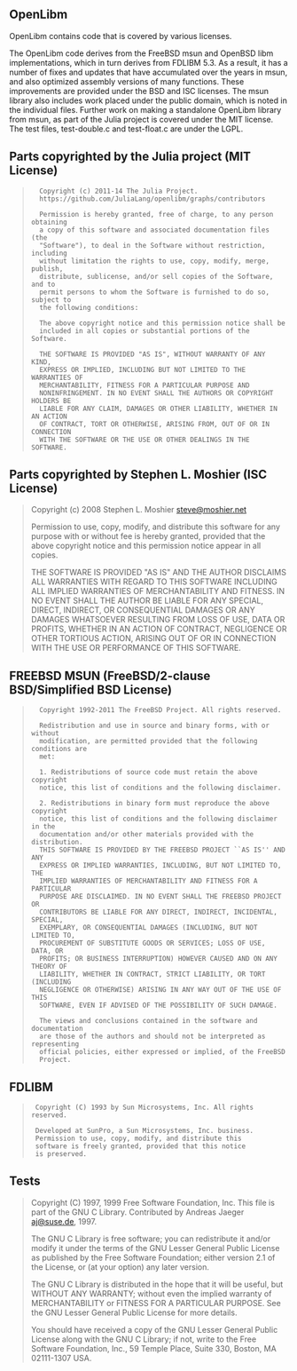 ## OpenLibm

OpenLibm contains code that is covered by various licenses.

The OpenLibm code derives from the FreeBSD msun and OpenBSD libm
implementations, which in turn derives from FDLIBM 5.3. As a result, it
has a number of fixes and updates that have accumulated over the years
in msun, and also optimized assembly versions of many functions. These
improvements are provided under the BSD and ISC licenses. The msun
library also includes work placed under the public domain, which is
noted in the individual files. Further work on making a standalone
OpenLibm library from msun, as part of the Julia project is covered
under the MIT license. The test files, test-double.c and test-float.c
are under the LGPL.

## Parts copyrighted by the Julia project (MIT License)

>       Copyright (c) 2011-14 The Julia Project.
>       https://github.com/JuliaLang/openlibm/graphs/contributors
>
>       Permission is hereby granted, free of charge, to any person obtaining
>       a copy of this software and associated documentation files (the
>       "Software"), to deal in the Software without restriction, including
>       without limitation the rights to use, copy, modify, merge, publish,
>       distribute, sublicense, and/or sell copies of the Software, and to
>       permit persons to whom the Software is furnished to do so, subject to
>       the following conditions:
>
>       The above copyright notice and this permission notice shall be
>       included in all copies or substantial portions of the Software.
>
>       THE SOFTWARE IS PROVIDED "AS IS", WITHOUT WARRANTY OF ANY KIND,
>       EXPRESS OR IMPLIED, INCLUDING BUT NOT LIMITED TO THE WARRANTIES OF
>       MERCHANTABILITY, FITNESS FOR A PARTICULAR PURPOSE AND
>       NONINFRINGEMENT. IN NO EVENT SHALL THE AUTHORS OR COPYRIGHT HOLDERS BE
>       LIABLE FOR ANY CLAIM, DAMAGES OR OTHER LIABILITY, WHETHER IN AN ACTION
>       OF CONTRACT, TORT OR OTHERWISE, ARISING FROM, OUT OF OR IN CONNECTION
>       WITH THE SOFTWARE OR THE USE OR OTHER DEALINGS IN THE SOFTWARE.

## Parts copyrighted by Stephen L. Moshier (ISC License)

> Copyright (c) 2008 Stephen L. Moshier <steve@moshier.net>
>
> Permission to use, copy, modify, and distribute this software for any
> purpose with or without fee is hereby granted, provided that the above
> copyright notice and this permission notice appear in all copies.
>
> THE SOFTWARE IS PROVIDED "AS IS" AND THE AUTHOR DISCLAIMS ALL WARRANTIES
> WITH REGARD TO THIS SOFTWARE INCLUDING ALL IMPLIED WARRANTIES OF
> MERCHANTABILITY AND FITNESS. IN NO EVENT SHALL THE AUTHOR BE LIABLE FOR
> ANY SPECIAL, DIRECT, INDIRECT, OR CONSEQUENTIAL DAMAGES OR ANY DAMAGES
> WHATSOEVER RESULTING FROM LOSS OF USE, DATA OR PROFITS, WHETHER IN AN
> ACTION OF CONTRACT, NEGLIGENCE OR OTHER TORTIOUS ACTION, ARISING OUT OF
> OR IN CONNECTION WITH THE USE OR PERFORMANCE OF THIS SOFTWARE.

## FREEBSD MSUN (FreeBSD/2-clause BSD/Simplified BSD License)

>       Copyright 1992-2011 The FreeBSD Project. All rights reserved.
>
>       Redistribution and use in source and binary forms, with or without
>       modification, are permitted provided that the following conditions are
>       met:
>
>       1. Redistributions of source code must retain the above copyright
>       notice, this list of conditions and the following disclaimer.
>
>       2. Redistributions in binary form must reproduce the above copyright
>       notice, this list of conditions and the following disclaimer in the
>       documentation and/or other materials provided with the distribution.
>       THIS SOFTWARE IS PROVIDED BY THE FREEBSD PROJECT ``AS IS'' AND ANY
>       EXPRESS OR IMPLIED WARRANTIES, INCLUDING, BUT NOT LIMITED TO, THE
>       IMPLIED WARRANTIES OF MERCHANTABILITY AND FITNESS FOR A PARTICULAR
>       PURPOSE ARE DISCLAIMED. IN NO EVENT SHALL THE FREEBSD PROJECT OR
>       CONTRIBUTORS BE LIABLE FOR ANY DIRECT, INDIRECT, INCIDENTAL, SPECIAL,
>       EXEMPLARY, OR CONSEQUENTIAL DAMAGES (INCLUDING, BUT NOT LIMITED TO,
>       PROCUREMENT OF SUBSTITUTE GOODS OR SERVICES; LOSS OF USE, DATA, OR
>       PROFITS; OR BUSINESS INTERRUPTION) HOWEVER CAUSED AND ON ANY THEORY OF
>       LIABILITY, WHETHER IN CONTRACT, STRICT LIABILITY, OR TORT (INCLUDING
>       NEGLIGENCE OR OTHERWISE) ARISING IN ANY WAY OUT OF THE USE OF THIS
>       SOFTWARE, EVEN IF ADVISED OF THE POSSIBILITY OF SUCH DAMAGE.
>
>       The views and conclusions contained in the software and documentation
>       are those of the authors and should not be interpreted as representing
>       official policies, either expressed or implied, of the FreeBSD
>       Project.

## FDLIBM

>      Copyright (C) 1993 by Sun Microsystems, Inc. All rights reserved.
>
>      Developed at SunPro, a Sun Microsystems, Inc. business.
>      Permission to use, copy, modify, and distribute this
>      software is freely granted, provided that this notice
>      is preserved.

## Tests

>   Copyright (C) 1997, 1999 Free Software Foundation, Inc.
>   This file is part of the GNU C Library.
>   Contributed by Andreas Jaeger <aj@suse.de>, 1997.
>
>   The GNU C Library is free software; you can redistribute it and/or
>   modify it under the terms of the GNU Lesser General Public
>   License as published by the Free Software Foundation; either
>   version 2.1 of the License, or (at your option) any later version.
>
>   The GNU C Library is distributed in the hope that it will be useful,
>   but WITHOUT ANY WARRANTY; without even the implied warranty of
>   MERCHANTABILITY or FITNESS FOR A PARTICULAR PURPOSE.  See the GNU
>   Lesser General Public License for more details.
>
>   You should have received a copy of the GNU Lesser General Public
>   License along with the GNU C Library; if not, write to the Free
>   Software Foundation, Inc., 59 Temple Place, Suite 330, Boston, MA
>   02111-1307 USA.
